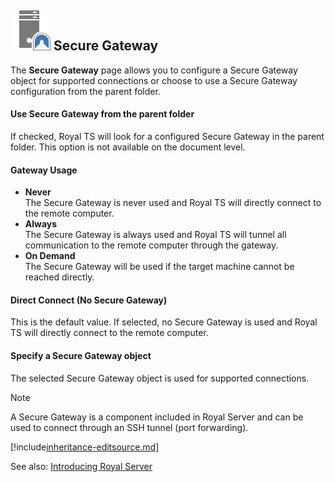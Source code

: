 ## ![](/r2023/images/RoyalTS/Application/SVG_PageSecureGateway_32.svg#img_header) Secure Gateway

The **Secure Gateway** page allows you to configure a Secure Gateway object for supported connections or choose to use a Secure Gateway configuration from the parent folder.

#### Use Secure Gateway from the parent folder

If checked, Royal TS will look for a configured Secure Gateway in the parent folder. This option is not available on the document level.

#### Gateway Usage

- **Never**  
  The Secure Gateway is never used and Royal TS will directly connect to the remote computer.
- **Always**  
  The Secure Gateway is always used and Royal TS will tunnel all communication to the remote computer through the gateway.
- **On Demand**  
  The Secure Gateway will be used if the target machine cannot be reached directly.

#### Direct Connect (No Secure Gateway)

This is the default value. If selected, no Secure Gateway is used and Royal TS will directly connect to the remote computer.

#### Specify a Secure Gateway object

The selected Secure Gateway object is used for supported connections.

> [!Note]
> A Secure Gateway is a component included in Royal Server and can be used to connect through an SSH tunnel (port forwarding).

[!include[inheritance-editsource.md](~/royalts/_shared/inheritance-editsource.md)]

See also: [Introducing Royal Server](xref:royalts_intro_royalserver)

